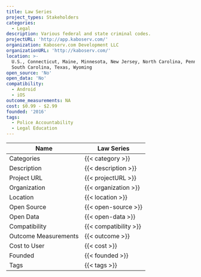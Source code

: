 ```yaml
---
title: Law Series
project_types: Stakeholders
categories:
  - Legal
description: Various federal and state criminal codes.
projectURL: 'http://app.kaboserv.com/'
organization: Kaboserv.com Development LLC
organizationURL: 'http://kaboserv.com/'
location: >-
  U.S., Connecticut, Maine, Minnesota, New Jersey, North Carolina, Pennsylvania,
  South Carolina, Texas, Wyoming
open_source: 'No'
open_data: 'No'
compatibility:
  - Android
  - iOS
outcome_measurements: NA
cost: $0.99 - $2.99
founded: '2016'
tags:
  - Police Accountability
  - Legal Education
---
```

Name                    |  Law Series
------------------------|----
Categories              | {{< category >}} 
Description             | {{< description >}} 
Project URL             | {{< projectURL >}} 
Organization            | {{< organization >}} 
Location                | {{< location >}} 
Open Source             | {{< open-source >}} 
Open Data               | {{< open-data >}} 
Compatibility           | {{< compatibility >}} 
Outcome Measurements    | {{< outcome >}} 
Cost to User            | {{< cost >}} 
Founded                 | {{< founded >}} 
Tags                    | {{< tags >}} 
